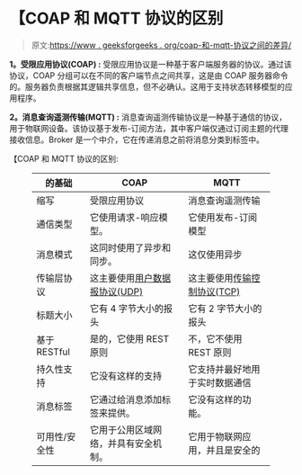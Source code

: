 # 【COAP 和 MQTT 协议的区别

> 原文:[https://www . geeksforgeeks . org/coap-和-mqtt-协议之间的差异/](https://www.geeksforgeeks.org/difference-between-coap-and-mqtt-protocols/)

**1。受限应用协议(COAP) :**
受限应用协议是一种基于客户端服务器的协议。通过该协议，COAP 分组可以在不同的客户端节点之间共享，这是由 COAP 服务器命令的。服务器负责根据其逻辑共享信息，但不必确认。这用于支持状态转移模型的应用程序。

**2。消息查询遥测传输(MQTT) :**
消息查询遥测传输协议是一种基于通信的协议，用于物联网设备。该协议基于发布-订阅方法，其中客户端仅通过订阅主题的代理接收信息。Broker 是一个中介，它在传递消息之前将消息分类到标签中。

【COAP 和 MQTT 协议的区别:

<figure class="table">

| 的基础 | COAP | MQTT |
| --- | --- | --- |
| 缩写 | 受限应用协议 | 消息查询遥测传输 |
| 通信类型 | 它使用请求-响应模型。 | 它使用发布-订阅模型 |
| 消息模式 | 这同时使用了异步和同步。 | 这仅使用异步 |
| 传输层协议 | 这主要使用[用户数据报协议(UDP)](https://www.geeksforgeeks.org/user-datagram-protocol-udp/) | 这主要使用[传输控制协议(TCP)](https://www.geeksforgeeks.org/tcp-ip-model/) |
| 标题大小 | 它有 4 字节大小的报头 | 它有 2 字节大小的报头 |
| 基于 RESTful | 是的，它使用 REST 原则 | 不，它不使用 REST 原则 |
| 持久性支持 | 它没有这样的支持 | 它支持并最好地用于实时数据通信 |
| 消息标签 | 它通过给消息添加标签来提供。 | 它没有这样的功能。 |
| 可用性/安全性 | 它用于公用区域网络，并具有安全机制。 | 它用于物联网应用，并且是安全的 |

</figure>